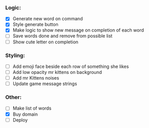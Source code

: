 ### Logic:

- [x] Generate new word on command
- [x] Style generate button
- [x] Make logic to show new message on completion of each word
- [ ] Save words done and remove from possible list
- [ ] Show cute letter on completion

### Styling:

- [ ] Add emoji face beside each row of something she likes
- [ ] Add low opacity mr kittens on background
- [ ] Add mr Kittens noises
- [ ] Update game message strings

### Other:

- [ ] Make list of words
- [x] Buy domain
- [ ] Deploy
